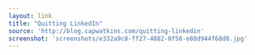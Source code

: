 ```yaml
---
layout: link
title: "Quitting LinkedIn"
source: 'http://blog.capwatkins.com/quitting-linkedin'
screenshot: 'screenshots/e332a9c8-ff27-4882-8f58-e88d944f68d8.jpg'
---
```


